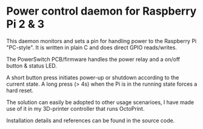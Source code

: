 # Power control daemon for Raspberry Pi 2 & 3

This daemon monitors and sets a pin for handling power to the Raspberry Pi "PC-style".
It is written in plain C and does direct GPIO reads/writes.

The PowerSwitch PCB/firmware handles the power relay and a on/off button & status LED.

A short button press initiates power-up or shutdown according to the current state. A long press (> 4s) when the Pi is in the running state forces a hard reset.

The solution can easily be adopted to other usage scenarioes, I have made use of it in my 3D-printer controller that runs OctoPrint.

Installation details and references can be found in the source code.
